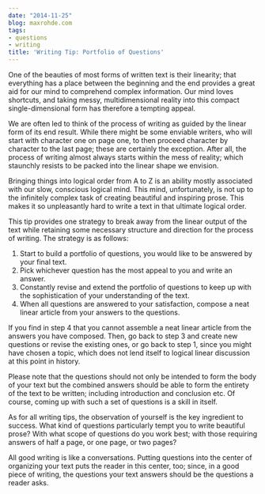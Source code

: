 ```yaml
---
date: "2014-11-25"
blog: maxrohde.com
tags:
- questions
- writing
title: 'Writing Tip: Portfolio of Questions'
---
```


One of the beauties of most forms of written text is their linearity; that everything has a place between the beginning and the end provides a great aid for our mind to comprehend complex information. Our mind loves shortcuts, and taking messy, multidimensional reality into this compact single-dimensional form has therefore a tempting appeal.

We are often led to think of the process of writing as guided by the linear form of its end result. While there might be some enviable writers, who will start with character one on page one, to then proceed character by character to the last page; these are certainly the exception. After all, the process of writing almost always starts within the mess of reality; which staunchly resists to be packed into the linear shape we envision.

Bringing things into logical order from A to Z is an ability mostly associated with our slow, conscious logical mind. This mind, unfortunately, is not up to the infinitely complex task of creating beautiful and inspiring prose. This makes it so unpleasantly hard to write a text in that ultimate logical order.

This tip provides one strategy to break away from the linear output of the text while retaining some necessary structure and direction for the process of writing. The strategy is as follows:

1. Start to build a portfolio of questions, you would like to be answered by your final text.
2. Pick whichever question has the most appeal to you and write an answer.
3. Constantly revise and extend the portfolio of questions to keep up with the sophistication of your understanding of the text.
4. When all questions are answered to your satisfaction, compose a neat linear article from your answers to the questions.

If you find in step 4 that you cannot assemble a neat linear article from the answers you have composed. Then, go back to step 3 and create new questions or revise the existing ones, or go back to step 1, since you might have chosen a topic, which does not lend itself to logical linear discussion at this point in history.

Please note that the questions should not only be intended to form the body of your text but the combined answers should be able to form the entirety of the text to be written; including introduction and conclusion etc. Of course, coming up with such a set of questions is a skill in itself.

As for all writing tips, the observation of yourself is the key ingredient to success. What kind of questions particularly tempt you to write beautiful prose? With what scope of questions do you work best; with those requiring answers of half a page, or one page, or two pages?

All good writing is like a conversations. Putting questions into the center of organizing your text puts the reader in this center, too; since, in a good piece of writing, the questions your text answers should be the questions a reader asks.